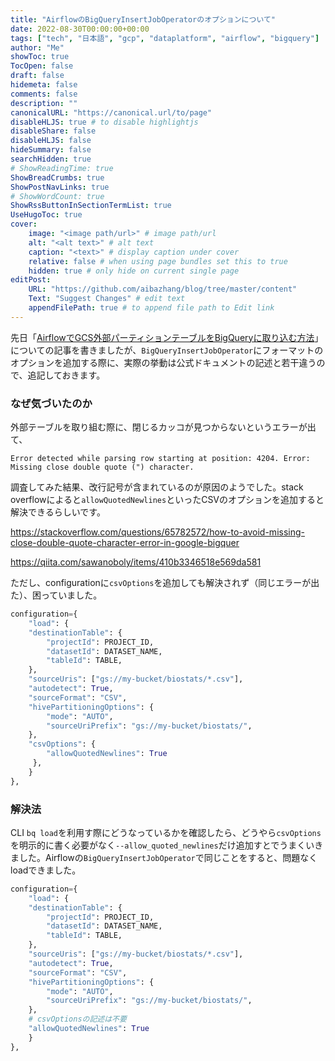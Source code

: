 ```yaml
---
title: "AirflowのBigQueryInsertJobOperatorのオプションについて"
date: 2022-08-30T00:00:00+00:00
tags: ["tech", "日本語", "gcp", "dataplatform", "airflow", "bigquery"]
author: "Me"
showToc: true
TocOpen: false
draft: false
hidemeta: false
comments: false
description: ""
canonicalURL: "https://canonical.url/to/page"
disableHLJS: true # to disable highlightjs
disableShare: false
disableHLJS: false
hideSummary: false
searchHidden: true
# ShowReadingTime: true
ShowBreadCrumbs: true
ShowPostNavLinks: true
# ShowWordCount: true
ShowRssButtonInSectionTermList: true
UseHugoToc: true
cover:
    image: "<image path/url>" # image path/url
    alt: "<alt text>" # alt text
    caption: "<text>" # display caption under cover
    relative: false # when using page bundles set this to true
    hidden: true # only hide on current single page
editPost:
    URL: "https://github.com/aibazhang/blog/tree/master/content"
    Text: "Suggest Changes" # edit text
    appendFilePath: true # to append file path to Edit link
---
```


先日「[AirflowでGCS外部パーティションテーブルをBigQueryに取り込む方法](../20220721)」についての記事を書きましたが、`BigQueryInsertJobOperator`にフォーマットのオプションを追加する際に、実際の挙動は公式ドキュメントの記述と若干違うので、追記しておきます。


### なぜ気づいたのか

外部テーブルを取り組む際に、閉じるカッコが見つからないというエラーが出て、

```
Error detected while parsing row starting at position: 4204. Error: Missing close double quote (") character.
```

調査してみた結果、改行記号が含まれているのが原因のようでした。stack overflowによると`allowQuotedNewlines`といったCSVのオプションを追加すると解決できるらしいです。

https://stackoverflow.com/questions/65782572/how-to-avoid-missing-close-double-quote-character-error-in-google-bigquer

https://qiita.com/sawanoboly/items/410b3346518e569da581

ただし、configurationに`csvOptions`を追加しても解決されず（同じエラーが出た）、困っていました。
```python
configuration={
    "load": {
	"destinationTable": {
	    "projectId": PROJECT_ID,
	    "datasetId": DATASET_NAME,
	    "tableId": TABLE,
	},
	"sourceUris": ["gs://my-bucket/biostats/*.csv"],
	"autodetect": True,
	"sourceFormat": "CSV",
	"hivePartitioningOptions": {
	    "mode": "AUTO",
	    "sourceUriPrefix": "gs://my-bucket/biostats/",
	},
	"csvOptions": {
	    "allowQuotedNewlines": True
	 },
    }
},
 ```

### 解決法

CLI `bq load`を利用す際にどうなっているかを確認したら、どうやら`csvOptions`を明示的に書く必要がなく`--allow_quoted_newlines`だけ追加すとでうまくいきました。Airflowの`BigQueryInsertJobOperator`で同じことをすると、問題なくloadできました。

```python
configuration={
    "load": {
	"destinationTable": {
	    "projectId": PROJECT_ID,
	    "datasetId": DATASET_NAME,
	    "tableId": TABLE,
	},
	"sourceUris": ["gs://my-bucket/biostats/*.csv"],
	"autodetect": True,
	"sourceFormat": "CSV",
	"hivePartitioningOptions": {
	    "mode": "AUTO",
	    "sourceUriPrefix": "gs://my-bucket/biostats/",
	},
	# csvOptionsの記述は不要 
	"allowQuotedNewlines": True
    }
},
```